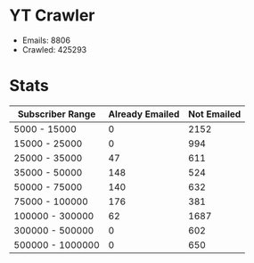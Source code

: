 # YT Crawler
- Emails: 8806
- Crawled: 425293

# Stats
| Subscriber Range  | Already Emailed | Not Emailed |
|-------|-------|-------|
| 5000 - 15000 | 0 | 2152 |
| 15000 - 25000 | 0 | 994 |
| 25000 - 35000 | 47 | 611 |
| 35000 - 50000 | 148 | 524 |
| 50000 - 75000 | 140 | 632 |
| 75000 - 100000 | 176 | 381 |
| 100000 - 300000 | 62 | 1687 |
| 300000 - 500000 | 0 | 602 |
| 500000 - 1000000 | 0 | 650 |
